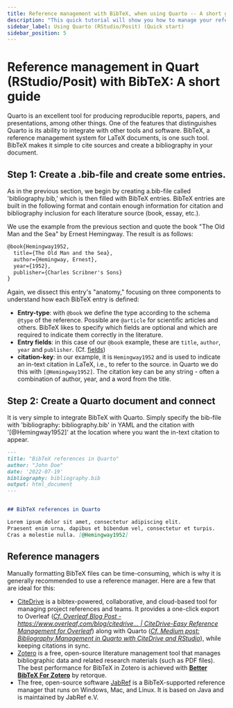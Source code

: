 ```yaml
---
title: Reference management with BibTeX, when using Quarto -- A short guide
description: "This quick tutorial will show you how to manage your references using BibTeX. BibTeX is a reference management software that allows you to store and organize your references in a simple, easy-to-use format."
sidebar_label: Using Quarto (RStudio/Posit) (Quick start)
sidebar_position: 5
---
```


# Reference management in Quart (RStudio/Posit) with BibTeX: A short guide

Quarto is an excellent tool for producing reproducible reports, papers, and presentations, among other things. One of the features that distinguishes Quarto is its ability to integrate with other tools and software. BibTeX, a reference management system for LaTeX documents, is one such tool. BibTeX makes it simple to cite sources and create a bibliography in your document.



## Step 1: Create a .bib-file and create some entries.

As in the previous section, we begin by creating a.bib-file called 'bibliography.bib,' which is then filled with BibTeX entries.
BibTeX entries are built in the following format and contain enough information for citation and bibliography inclusion for each literature source (book, essay, etc.).

We use the example from the previous section and quote the book "The Old Man and the Sea" by Ernest Hemingway. The result is as follows:

```latex
@book{Hemingway1952,
  title={The Old Man and the Sea},
  author={Hemingway, Ernest},
  year={1952},
  publisher={Charles Scribner's Sons}
}
```

Again, we dissect this entry's "anatomy," focusing on three components to understand how each BibTeX entry is defined:

* **Entry-type**: with `@book` we define the type according to the schema `@type` of the reference. Possible are `@article` for scientific articles and others. BibTeX likes to specify which fields are optional and which are required to indicate them correctly in the literature.
* **Entry fields**: in this case of our `@book` example, these are `title`, `author`, `year` and `publisher`. (Cf. [fields](./fields))
* **citation-key**: in our example, it is `Hemingway1952` and is used to indicate an in-text citation in LaTeX, i.e., to refer to the source. in Quarto we do this with `[@Hemingway1952]`. The citation key can be any string - often a combination of author, year, and a word from the title.



## Step 2: Create a Quarto document and connect

It is very simple to integrate BibTeX with Quarto. Simply specify the bib-file with 'bibliography: bibliography.bib' in YAML and the citation with '[@Hemingway1952]' at the location where you want the in-text citation to appear.

```md
---
title: "BibTeX references in Quarto"
author: "John Doe"
date: '2022-07-19'
bibliography: bibliography.bib
output: html_document
---


## BibTeX references in Quarto

Lorem ipsum dolor sit amet, consectetur adipiscing elit.
Praesent enim urna, dapibus et bibendum vel, consectetur et turpis.
Cras a molestie nulla. [@Hemingway1952]


```


## Reference managers

Manually formatting BibTeX files can be time-consuming, which is why it is generally recommended to use a reference manager. Here are a few that are ideal for this:

* [CiteDrive](https://www.citedrive.com/) is a bibtex-powered, collaborative, and cloud-based tool for managing project references and teams. It provides a one-click export to Overleaf ([*Cf. Overleaf Blog Post - https://www.overleaf.com/blog/citedrive... | CiteDrive-Easy Reference Management for Overleaf*](https://www.overleaf.com/blog/citedrive-easy-reference-management-for-overleaf)) along with Quarto ([*Cf. Medium post: Bibliography Management in Quarto with CiteDrive and RStudio*](https://citedrive.medium.com/bibliography-management-in-r-markdown-with-citedrive-and-rstudio-2585699dd619)), while keeping citations in sync.
* [Zotero](https://www.zotero.org/) is a free, open-source literature management tool that manages bibliographic data and related research materials (such as PDF files). The best performance for BibTeX in Zotero is achieved with **[Better BibTeX For Zotero](https://retorque.re/zotero-better-bibtex/)** by retorque.
* The free, open-source software [JabRef](https://www.jabref.org/) is a BibTeX-supported reference manager that runs on Windows, Mac, and Linux. It is based on Java and is maintained by JabRef e.V.

